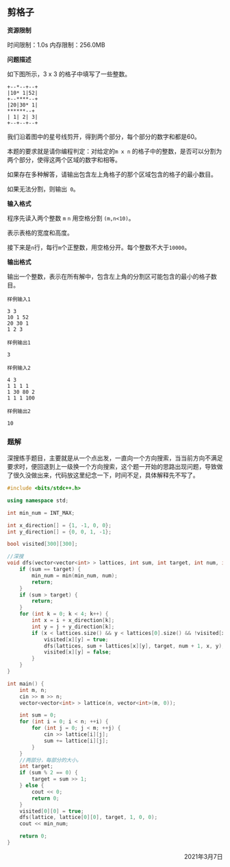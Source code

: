 ## 剪格子

**资源限制**

时间限制：1.0s  内存限制：256.0MB

**问题描述**

如下图所示，3 x 3 的格子中填写了一些整数。

````
+--*--+--+
|10* 1|52|
+--****--+
|20|30* 1|
******--+
| 1| 2| 3|
+--+--+--+
````





我们沿着图中的星号线剪开，得到两个部分，每个部分的数字和都是60。

本题的要求就是请你编程判定：对给定的`m x n` 的格子中的整数，是否可以分割为两个部分，使得这两个区域的数字和相等。

如果存在多种解答，请输出包含左上角格子的那个区域包含的格子的最小数目。

如果无法分割，则输出` 0`。

**输入格式**

程序先读入两个整数 `m` `n` 用空格分割 `(m,n<10)`。

表示表格的宽度和高度。

接下来是`n`行，每行`m`个正整数，用空格分开。每个整数不大于`10000`。

**输出格式**

输出一个整数，表示在所有解中，包含左上角的分割区可能包含的最小的格子数目。

```
样例输入1

3 3
10 1 52
20 30 1
1 2 3

样例输出1

3
```

```
样例输入2

4 3
1 1 1 1
1 30 80 2
1 1 1 100

样例输出2

10
```

### 题解

深搜练手题目，主要就是从一个点出发，一直向一个方向搜索，当当前方向不满足要求时，便回退到上一级换一个方向搜索，这个题一开始的思路出现问题，导致做了很久没做出来，代码放这里纪念一下，时间不足，具体解释先不写了。

```cpp
#include <bits/stdc++.h>

using namespace std;

int min_num = INT_MAX;

int x_direction[] = {1, -1, 0, 0};
int y_direction[] = {0, 0, 1, -1};

bool visited[300][300];

//深搜
void dfs(vector<vector<int> > lattices, int sum, int target, int num, int i, int j) {
    if (sum == target) {
        min_num = min(min_num, num);
        return;
    }
    if (sum > target) {
        return;
    }
    for (int k = 0; k < 4; k++) {
        int x = i + x_direction[k];
        int y = j + y_direction[k];
        if (x < lattices.size() && y < lattices[0].size() && !visited[x][y]) {
            visited[x][y] = true;
            dfs(lattices, sum + lattices[x][y], target, num + 1, x, y);
            visited[x][y] = false;
        }
    }
}

int main() {
    int m, n;
    cin >> m >> n;
    vector<vector<int> > lattice(n, vector<int>(m, 0));

    int sum = 0;
    for (int i = 0; i < n; ++i) {
        for (int j = 0; j < m; ++j) {
            cin >> lattice[i][j];
            sum += lattice[i][j];
        }
    }
    //两部分，每部分的大小。
    int target;
    if (sum % 2 == 0) {
        target = sum >> 1;
    } else {
        cout << 0;
        return 0;
    }
    visited[0][0] = true;
    dfs(lattice, lattice[0][0], target, 1, 0, 0);
    cout << min_num;

    return 0;
}

```

<div align=right>
    2021年3月7日
</div>

